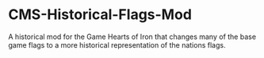 # CMS-Historical-Flags-Mod
A historical mod for the Game Hearts of Iron that changes many of the base game flags to a more historical representation of the nations flags. 
